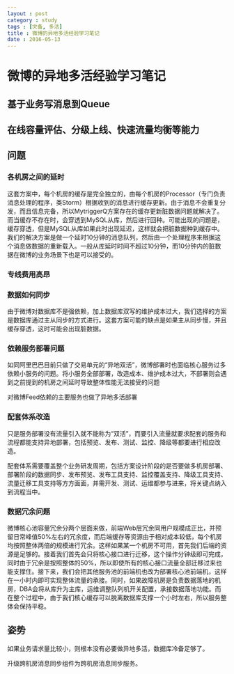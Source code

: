 ```yaml
---
layout : post
category : study
tags : [灾备, 多活]
title : 微博的异地多活经验学习笔记
date : 2016-05-13
---
```


# 微博的异地多活经验学习笔记<a id="sec-1" name="sec-1"></a>

## 基于业务写消息到Queue<a id="sec-1-1" name="sec-1-1"></a>

## 在线容量评估、分级上线、快速流量均衡等能力<a id="sec-1-2" name="sec-1-2"></a>

## 问题<a id="sec-1-3" name="sec-1-3"></a>

### 各机房之间的延时<a id="sec-1-3-1" name="sec-1-3-1"></a>

这套方案中，每个机房的缓存是完全独立的，由每个机房的Processor（专门负责消息处理的程序，类Storm）根据收到的消息进行缓存更新。由于消息不会重复分发，而且信息完备，所以MytriggerQ方案存在的缓存更新脏数据问题就解决了。而当缓存不存在时，会穿透到MySQL从库，然后进行回种。可能出现的问题是，缓存穿透，但是MySQL从库如果此时出现延迟，这样就会把脏数据种到缓存中。我们的解决方案是做一个延时10分钟的消息队列，然后由一个处理程序来根据这个消息做数据的重新载入。一般从库延时时间不超过10分钟，而10分钟内的脏数据在微博的业务场景下也是可以接受的。

### 专线费用高昂<a id="sec-1-3-2" name="sec-1-3-2"></a>

### 数据如何同步<a id="sec-1-3-3" name="sec-1-3-3"></a>

由于微博对数据库不是强依赖，加上数据库双写的维护成本过大，我们选择的方案是数据库通过主从同步的方式进行。这套方案可能的缺点是如果主从同步慢，并且缓存穿透，这时可能会出现脏数据。

### 依赖服务部署问题<a id="sec-1-3-4" name="sec-1-3-4"></a>

如同阿里巴巴目前只做了交易单元的“异地双活”，微博部署时也面临核心服务过多依赖小服务的问题。将小服务全部部署，改造成本、维护成本过大，不部署则会遇到之前提到的机房之间延时导致整体性能无法接受的问题

对微博Feed依赖的主要服务也做了异地多活部署

### 配套体系改造<a id="sec-1-3-5" name="sec-1-3-5"></a>

只是服务部署没有流量引入就不能称为“双活”，而要引入流量就要求配套的服务和流程都能支持异地部署，包括预览、发布、测试、监控、降级等都要进行相应改造。

配套体系需要覆盖整个业务研发周期，包括方案设计阶段的是否要做多机房部署、部署阶段的数据同步、发布预览、发布工具支持、监控覆盖支持、降级工具支持、流量迁移工具支持等方方面面，并需开发、测试、运维都参与进来，将关键点纳入到流程当中。

### 数据冗余问题<a id="sec-1-3-6" name="sec-1-3-6"></a>

微博核心池容量冗余分两个层面来做，前端Web层冗余同用户规模成正比，并预留日常峰值50%左右的冗余度，而后端缓存等资源由于相对成本较低，每个机房均按照整体两倍的规模进行冗余。这样如果某一个机房不可用，首先我们后端的资源是足够的。接着我们首先会只将核心接口进行迁移，这个操作分钟级即可完成，同时由于冗余是按照整体的50%，所以即使所有的核心接口流量全部迁移过来也能支撑住。接下来，我们会把其他服务池的前端机也改为部署核心池前端机，这样在一小时内即可实现整体流量的承接。同时，如果故障机房是负责数据落地的机房，DBA会将从库升为主库，运维调整队列机开关配置，承接数据落地功能。而在整个过程中，由于我们核心缓存可以脱离数据库支撑一个小时左右，所以服务整体会保持平稳。

## 姿势<a id="sec-1-4" name="sec-1-4"></a>

如果业务请求量比较小，则根本没有必要做异地多活，数据库冷备足够了。

升级跨机房消息同步组件为跨机房消息同步服务。
